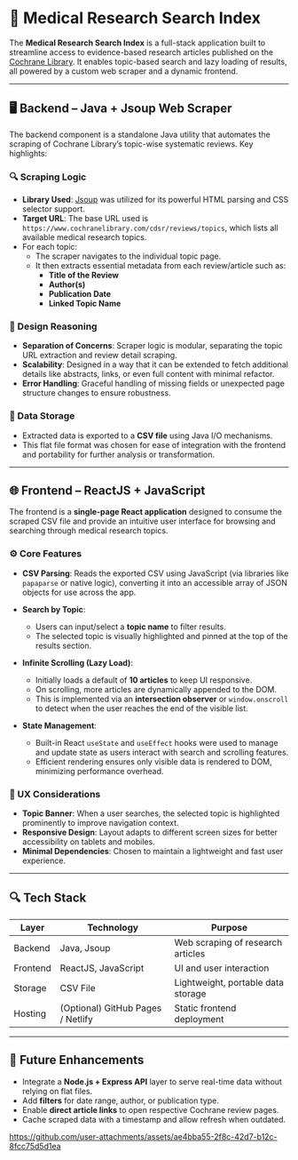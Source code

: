 # 🧬 Medical Research Search Index

The **Medical Research Search Index** is a full-stack application built to streamline access to evidence-based research articles published on the [Cochrane Library](https://www.cochranelibrary.com/cdsr/reviews/topics). It enables topic-based search and lazy loading of results, all powered by a custom web scraper and a dynamic frontend.

---

## 🖥️ Backend – Java + Jsoup Web Scraper

The backend component is a standalone Java utility that automates the scraping of Cochrane Library’s topic-wise systematic reviews. Key highlights:

### 🔍 Scraping Logic

- **Library Used**: [Jsoup](https://jsoup.org/) was utilized for its powerful HTML parsing and CSS selector support.
- **Target URL**: The base URL used is `https://www.cochranelibrary.com/cdsr/reviews/topics`, which lists all available medical research topics.
- For each topic:
  - The scraper navigates to the individual topic page.
  - It then extracts essential metadata from each review/article such as:
    - **Title of the Review**
    - **Author(s)**
    - **Publication Date**
    - **Linked Topic Name**

### 🧠 Design Reasoning

- **Separation of Concerns**: Scraper logic is modular, separating the topic URL extraction and review detail scraping.
- **Scalability**: Designed in a way that it can be extended to fetch additional details like abstracts, links, or even full content with minimal refactor.
- **Error Handling**: Graceful handling of missing fields or unexpected page structure changes to ensure robustness.

### 📁 Data Storage

- Extracted data is exported to a **CSV file** using Java I/O mechanisms.
- This flat file format was chosen for ease of integration with the frontend and portability for further analysis or transformation.

---

## 🌐 Frontend – ReactJS + JavaScript

The frontend is a **single-page React application** designed to consume the scraped CSV file and provide an intuitive user interface for browsing and searching through medical research topics.

### ⚙️ Core Features

- **CSV Parsing**: Reads the exported CSV using JavaScript (via libraries like `papaparse` or native logic), converting it into an accessible array of JSON objects for use across the app.

- **Search by Topic**:
  - Users can input/select a **topic name** to filter results.
  - The selected topic is visually highlighted and pinned at the top of the results section.

- **Infinite Scrolling (Lazy Load)**:
  - Initially loads a default of **10 articles** to keep UI responsive.
  - On scrolling, more articles are dynamically appended to the DOM.
  - This is implemented via an **intersection observer** or `window.onscroll` to detect when the user reaches the end of the visible list.

- **State Management**:
  - Built-in React `useState` and `useEffect` hooks were used to manage and update state as users interact with search and scrolling features.
  - Efficient rendering ensures only visible data is rendered to DOM, minimizing performance overhead.

### 🎨 UX Considerations

- **Topic Banner**: When a user searches, the selected topic is highlighted prominently to improve navigation context.
- **Responsive Design**: Layout adapts to different screen sizes for better accessibility on tablets and mobiles.
- **Minimal Dependencies**: Chosen to maintain a lightweight and fast user experience.

---

## 🔍 Tech Stack

| Layer      | Technology         | Purpose                                 |
|------------|--------------------|-----------------------------------------|
| Backend    | Java, Jsoup        | Web scraping of research articles       |
| Frontend   | ReactJS, JavaScript| UI and user interaction                 |
| Storage    | CSV File           | Lightweight, portable data storage      |
| Hosting    | (Optional) GitHub Pages / Netlify | Static frontend deployment |

---

## 🚀 Future Enhancements

- Integrate a **Node.js + Express API** layer to serve real-time data without relying on flat files.
- Add **filters** for date range, author, or publication type.
- Enable **direct article links** to open respective Cochrane review pages.
- Cache scraped data with a timestamp and allow refresh when outdated.

 



https://github.com/user-attachments/assets/ae4bba55-2f8c-42d7-b12c-8fcc75d5d1ea

